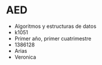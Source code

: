 # AED
- Algoritmos y estructuras de datos
- k1051
- Primer año, primer cuatrimestre
- 1386128
- Arias
- Veronica
